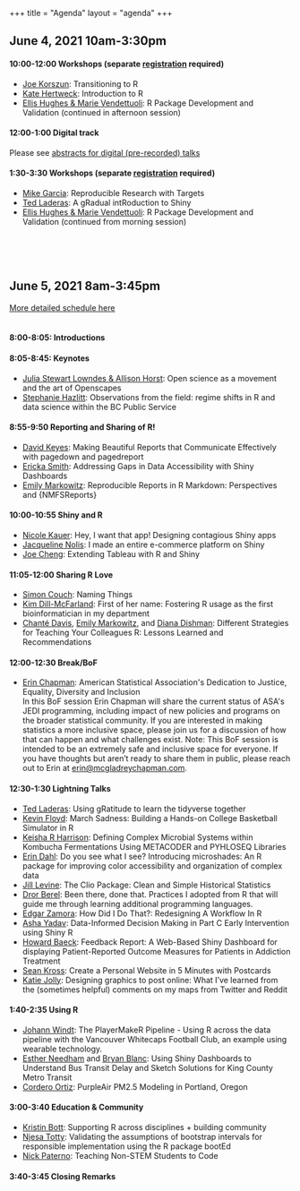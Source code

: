 +++
title = "Agenda"
layout = "agenda"
+++

<style>
td {vertical-align:top;}
.agenda {
border-width:2px;
border-style:solid;
border-color:black;
border-collapse: collapse;
width:60%;
}

th, td {
  padding: 10px;
}

.agenda td {
border-width:1px;
border-style:solid;
border-color:black;
}

.agendaLink {color: blue; text-decoration: none;}
.agendaLink:hover {text-decoration: underline;}
.agendaLink:active {color: black;}
.agendaLink:visited {color: purple;}

.timecontainer {width:20%;}
.trainingcontainer {width:20%;}
.descriptioncontainer {width:60%px;}

</style>

<!-- </style> -->

<!-- <h1>Communication</h1>
  <h3>Join us on <a href="https://join.slack.com/t/cascadiarconf/shared_invite/enQtMzM0MDczMTQ1ODkzLTNhMGY1ZWZjZGYxNDAzYjA4YmEwOTBkNTBkNDNmM2Q1MzE0ZWQ5MjBlNGNiZTVhZTUwMGYwZjA0NmViMGU1N2M" target="blank_">Slack</a></h3>
  <br>
 -->

## June 4, 2021 10am-3:30pm

#### 10:00-12:00 Workshops (separate [registration](https://www.eventbrite.com/e/cascadia-r-conf-2021-workshops-tickets-155828476167) required)

* [Joe Korszun](/speakers/workshop/#Joe%20Korszun): Transitioning to R
* [Kate Hertweck](/speakers/workshop/#Kate%20Hertweck): Introduction to R
* [Ellis Hughes & Marie Vendettuoli](/speakers/workshop/#Ellis%20Hughes): R Package Development and Validation (continued in afternoon session)

#### 12:00-1:00 Digital track
Please see [abstracts for digital (pre-recorded) talks](/speakers/digital)

#### 1:30-3:30 Workshops (separate [registration](https://www.eventbrite.com/e/cascadia-r-conf-2021-workshops-tickets-155828476167) required)
* [Mike Garcia](/speakers/workshop/#Mike%20Garcia): Reproducible Research with Targets
* [Ted Laderas](/speakers/workshop/#Ted%20Laderas): A gRadual intRoduction to Shiny
* [Ellis Hughes & Marie Vendettuoli](/speakers/workshop/#Ellis%20Hughes): R Package Development and Validation (continued from morning session)

<br><br><br>

## June 5, 2021 8am-3:45pm 
[More detailed schedule here](https://docs.google.com/spreadsheets/d/1xlx_jnsNM6C2qckinhxoGKJ9Mn9mqXckyWRL5KQXKQo/edit#gid=0)  
<br>

#### 8:00-8:05: Introductions

#### 8:05-8:45: Keynotes
* [Julia Stewart Lowndes & Allison Horst](/speakers/keynote/#Allison%20Horst): Open science as a movement and the art of Openscapes
* [Stephanie Hazlitt](/speakers/keynote/#Stephanie%20Hazlitt): Observations from the field: regime shifts in R and data science within the BC Public Service

#### 8:55-9:50 Reporting and Sharing of R!
* [David Keyes](/speakers/session/#David%20Keyes): Making Beautiful Reports that Communicate Effectively with pagedown and pagedreport
* [Ericka Smith](/speakers/session/#Ericka%20Smith): Addressing Gaps in Data Accessibility with Shiny Dashboards
* [Emily Markowitz](/speakers/session/#Emily%20Markowitz): Reproducible Reports in R Markdown: Perspectives and {NMFSReports}

#### 10:00-10:55 Shiny and R
* [Nicole Kauer](/speakers/session/#Nicole%20Kauer): Hey, I want that app! Designing contagious Shiny apps
* [Jacqueline Nolis](/speakers/session/#Jacqueline%20Nolis): I made an entire e-commerce platform on Shiny
* [Joe Cheng](/speakers/session/#Joe%20Cheng): Extending Tableau with R and Shiny

#### 11:05-12:00 Sharing R Love
* [Simon Couch](/speakers/session/#Simon%20Couch): Naming Things
* [Kim Dill-McFarland](/speakers/session/#Kim%20Dill-McFarland): First of her name: Fostering R usage as the first bioinformatician in my department
* [Chanté Davis](/speakers/session/#Chanté%20Davis), [Emily Markowitz](/speakers/session/#Emily%20Markowitz), and [Diana Dishman](/speakers/session/#Diana%20Dishman): Different Strategies for Teaching Your Colleagues R: Lessons Learned and Recommendations

#### 12:00-12:30 Break/BoF
* [Erin Chapman](/speakers/bof): American Statistical Association's Dedication to Justice, Equality, Diversity and Inclusion  
  In this BoF session Erin Chapman will share the current status of ASA's JEDI programming, including impact of new policies and programs on the broader statistical community. If you are interested in making statistics a more inclusive space, please join us for a discussion of how that can happen and what challenges exist. Note: This BoF session is intended to be an extremely safe and inclusive space for everyone. If you have thoughts but aren’t ready to share them in public, please reach out to Erin at erin@mcgladreychapman.com.

#### 12:30-1:30 Lightning Talks
* [Ted Laderas](/speakers/lightning/#Ted%20Laderas): Using gRatitude to learn the tidyverse together
* [Kevin Floyd](/speakers/lightning/#Kevin%20Floyd): March Sadness: Building a Hands-on College Basketball Simulator in R
* [Keisha R Harrison](/speakers/lightning/#Keisha%20R%20Harrison): Defining Complex Microbial Systems within Kombucha Fermentations Using METACODER and PYHLOSEQ Libraries
* [Erin Dahl](/speakers/lightning/#Erin%20Dahl): Do you see what I see? Introducing microshades: An R package for improving color accessibility and organization of complex data
* [Jill Levine](/speakers/lightning/#Jill%20Levine): The Clio Package: Clean and Simple Historical Statistics
* [Dror Berel](/speakers/lightning/#Dror%20Berel): Been there, done that. Practices I adopted from R that will guide me through learning additional programming languages.
* [Edgar Zamora](/speakers/lightning/#Edgar%20Zamora): How Did I Do That?: Redesigning A Workflow In R
* [Asha Yadav](/speakers/lightning/#Asha%20Yadav): Data-Informed Decision Making in Part C Early Intervention using Shiny R
* [Howard Baeck](/speakers/lightning/#Howard%20Baek): Feedback Report: A Web-Based Shiny Dashboard for displaying Patient-Reported Outcome Measures for Patients in Addiction Treatment
* [Sean Kross](/speakers/lightning/#Sean%20Kross): Create a Personal Website in 5 Minutes with Postcards
* [Katie Jolly](/speakers/lightning/#Katie%20Jolly): Designing graphics to post online: What I’ve learned from the (sometimes helpful) comments on my maps from Twitter and Reddit

#### 1:40-2:35 Using R
* [Johann Windt](/speakers/session/#Johann%20Windt): The PlayerMakeR Pipeline - Using R across the data pipeline with the Vancouver Whitecaps Football Club, an example using wearable technology.
* [Esther Needham](/speakers/session/#Esther%20Needham) and [Bryan Blanc](/speakers/session/#Bryan%20Blanc): Using Shiny Dashboards to Understand Bus Transit Delay and Sketch Solutions for King County Metro Transit
* [Cordero Ortiz](/speakers/session/#Cordero%20Ortiz): PurpleAir PM2.5 Modeling in Portland, Oregon

#### 3:00-3:40 Education & Community
* [Kristin Bott](/speakers/session/#Kristin%20Bott): Supporting R across disciplines + building community
* [Njesa Totty](/speakers/session/#Njesa%20Totty): Validating the assumptions of bootstrap intervals for responsible implementation using the R package bootEd
* [Nick Paterno](/speakers/session/#Nick%20Paterno): Teaching Non-STEM Students to Code

#### 3:40-3:45 Closing Remarks

<br><br><br>


<!-- <h4>The full schedule and speaker list will be posted soon!</h4> -->




